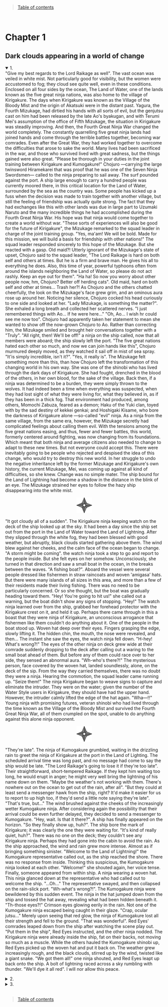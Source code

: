 > [Table of contents](./en.md#-table-of-contents)

<br>

# Chapter 1
## Dark clouds appearing in a world of change

<details open>
<summary>1.</summary>
"Give my best regards to the Lord Raikage as well".
The vast ocean was veiled in white mist. Not particularly good for visibility, but the women were accustomed to fog; they cloud see quite well, even in these conditions.
Enclosed on all four sides by the ocean, The Land of Water, one of the lands known as the five great ninja nations, was also home to the village of Kirigakure. The days when Kirigakure was known as the Village of the Bloody Mist and the origin of Akatsuki were in the distant past. Yagura, the Fourth Mizukage, had dirtied his hands with all sorts of evil, but the genjutsu cast on him had been released by the late Ao's byakugan, and with Terumi Mei's assumption of the office of Fifth Mizukage, the situation in Kirigakure was steadily improving.
And then, the Fourth Great Ninja War changed the world completely. The constantly quarrelling five great ninja lands had joined hands and come through the terrible battles together, becoming war comrades. Even after the Great War, they had worked together to overcome the difficulties that arose to sake the world. Many lives had been sacrificed in the war, and those who survived lived with great sadness, but the things gained were also great.
"Please be thorough in your duties in the joint training between Kirigakure and Kumogakure!" Chojuro —carrying the large twinsword Hiramekarei that was proof that he was one of the Seven Ninja Swordsmen— called to the ninja preparing to sail away.
The surf pounded against the port. A ship large enough to carry a hundred people was currently moored there, in this critical location for the Land of Water, surrounded by the sea as the country was.
Some people has kicked up a fuss when the decision was made to train together with another village, but still the feeling of friendship was actually quite strong. The fact that they had exchanges like this with other lands was due in large part to Uzumaki Naruto and the many incredible things he had accomplished during the Fourth Great Ninja War. His hope was that ninja would come together to create a world without war.
"These sorts of experiences will also be good for the future of Kirigakure", the Mizukage remarked to the squad leader in charge of the joint training group.
"Yes, ma'am! We will be bold. Made for this mission, we will build a basis for friendship with other nations!" The squad leader responded sincerely to this hope of the Mizukage.
But she reacted with a gasp. Old maid?!
Utterly ignorant of the Mizukage's state of upset, Chojuro said to the squad leader, "The Lord Raikage is hard on both self and others at times. But he is a firm and brave man. He gives his all to everything he does. Also, this time of year, powerful typhoons often from around the islands neighboring the Land of Water, so please do not act rashly. Keep an eye out for them".
"Ha ha! So now you worry about other people now, hm, Chojuro? Better off herding cats".
Old maid, hard on both self and other at times... Trash her?!
As Chojuro and the others chatted cheerfully, the look on the Mizukage's face grew grim, and an ominous aura rose up around her.
Noticing her silence, Chojuro cocked his head curiously to one side and looked at her. "Lady Mizukage, is something the matter?".
She exhaled a long breath and collected her scattered nerves.
"I just remembered things with Ao... If he were here..."
"Oh, Ao... I wish hr could see me now too". Chojuro had apparently taken her statement to mean she wanted to show off the now-grown Chojuro to Ao.
Rather than correcting him, the Mizukage smiled and brought heir conversations together with a "Truly".
"All right, then! We'll be off!" a ninja on the ship called, now that all members were aboard; the ship slowly left the port.
"The five great nations hated each other so much, and now we can join hands like this", Chojuro murmured deeply moved, as they watched it sail off in mist of sea spray. "It'is simply incredible, isn't it?".
"Yes, it really is". The Mizukage felt something more than this, than how Chojuro left the transformation of this changing world in his own way. She was one of the shinobi who has lived through the dark days of Kirigakure. She had fought, drenched in the blood of the others, in her own blood, for the sake of the village.
Back then, if a ninja was determined to be a burden, they were simply thrown to the wolves. It had indeed been a time when everything was suspected, when they had lost sight of what they were living for, what they believed in, as if they has been in a thick fog. That environment had produced, among others, Momochi Zabuza, feared as a demon; Haku of the Yuki clan, toyed with by the sad destiny of kekkei genkai; and Hoshigaki Kisame, who bore the darkness of Kirigakure alone —so-called "evil" ninja. As a ninja from the same village, from the same era, however, the Mizukage secretly had complicated feelings about calling them evil.
With the tensions among the five great nations easing, and thus, fewer and fewer battles, this world, formerly centered around fighting, was now changing from its foundations.
Which meant that both ninja and average citizens also needed to change to adapt to these new times. But not everyone could accept this. There were inevitably going to be people who rejected and despised the idea of this change, who would try to destroy this new world.
In her struggle to undo the negative inheritance left by the former Mizukage and Kirigakure's own history, the current Mizukage, Mei, was coming up against all kind of difficulties, so she knew. Change was no simple mater.
The ship bound for the Land of Lightning had become a shadow in the distance in the blink of an eye. The Mizukage strained her eyes to follow the hazy ship disappearing into the white mist.

<p align="center">
	<img src="../../README/images/shuriken_naruto.svg" width="50">
</p>

"It got cloudy all of a sudden".
The Kirigakure ninja keeping watch on the deck of the ship looked up at the sky. It had been a day since the ship set out from the port in the Land of Water toward the Land of Lightning. After they slipped through the white fog, they had been blessed with good weather, but abruptly, black clouds started gathering above them. The wind blew against her cheeks, and the calm face of the ocean began to change.
"A storm might be coming". the watch ninja took a step to go and report to the people inside. But she felt eyes on her somehow. Unconsciously, she turned in that direction and saw a small boat in the ocean, in the breaks between the waves. "A fishing boat?".
Aboard the vessel were several people dressed like fishermen in straw raincoats and woven 'amigasa' hats. But there were many islands of all sizes in this area, and more than a few of their residents made their living fishing. There was no need to be particularly concerned. Or so she thought, but the boat was gradually heading toward them.
"Hey! You're going to hit us!" she called out a warning, but the boat didn't show any signs of stopping. "Hey!" The watch ninja learned over from the ship, grabbed her forehead protector with the Kirigakure crest on it, and held it up. Perhaps there came through in this a boast that they were ninja of Kirigakure, an unconscious arrogance that fishermen like them couldn't do anything about it.
One of the people in the boat stood up. Woven hat deep over their eyes. Fingers grasping the edge, slowly lifting it. The hidden chin, the mouth, the nose were revealed, and then...
The instant she saw the eyes, the watch ninja fell down.
"H-hey! What's wrong?!" The eyes of the other ninja on deck grew wide at their comrade suddenly dropping to the deck after calling out a waring to the small boat ahead of them. But before any of them could race over to her side, they sensed an abnormal aura.
"Wh-who's there?!" The mysterious person, face covered by the woven hat, landed soundlessly, alone, on the deck of the sip. From the way they carried themselves, there was no doubt they were a ninja.
Hearing the commotion, the squad leader came running up.
"Seize them!"
The ninja Kirigakure began to weave signs to capture and eliminate the intruder. They were on the water; given the number of the Water Style users in Kirigakure, they should have had the upper hand.
However, the intruder calmly lifted the edge of the hat again.
"Wha—!!"
Young ninja with promising futures, veteran shinobi who had lived through the time known as the Village of the Bloody Mist and survived the Fourth Great Ninja War, all of them crumpled on the spot, unable to do anything against this alone ninja opponent.

<p align="center">
	<img src="../../README/images/shuriken_naruto.svg" width="50">
</p>

"They're late".
The ninja of Kumogakure grumbled, waiting in the drizzling rain to greet the ninja of Kirigakure at the port in the Land of Lighting. The scheduled arrival time was long past, and no message had come to say the ship would be late.
"The Lord Raikage's going to lose it if they're too late".
Their straightforward, short-tempered Raikage. If they kept him waiting too long, he would erupt in anger; he might very well bring the lightning of his name down on them.
"Maybe the weather's not working with them. There's nowhere out on the ocean to get out of the rain, after all".
"But they could at least send a messenger hawk from the ship, right? It'd make it easier for us to report to up high too, if they'd send a little note saying they're late".
"That's true, but..."
The wind brushed against the cheeks of the increasingly wetter Kumogakure ninja. After considering again the possibility that their arrival could be even further delayed, they decided to send a messenger to Kumogakure.
"Hey, wait. Is that it there?".
A ship has finally appeared on the horizon.
"So they finally show up, huh?".
The ship bore the mark of Kirigakure; it was clearly the one they were waiting for.
"It's kind of really quiet, huh?".
There was no one on the deck; they couldn't see any Kirigakure ninja. Perhaps they had gone into the cabin to avoid the rain.
As the ship approached, the wind and rain grew more intense. Almost as if bringing something sinister.
"Welcome to the Land of Lightning!" the Kumogakure representative called out, as the ship reached the shore.
There was no response from inside. Thinking this suspicious, the Kumogakure ninja looked at each other.
"Welcome!" she shouted again, her voice tense.
Finally, someone appeared from within ship. A ninja wearing a woven hat. This ninja glanced down at the representative who had called out to welcome the ship.
"...Oh..." The representative swayed, and then collapsed on the rain-slick port.
"Wh-what's wrong?!". The Kumogakure ninja were bewildered by this sudden event.
The ninja in the hat jumped down from the ship and tossed the hat away, revealing what had been hidden beneath it.
"Th-those eyes?!"
Crimson eyes glowing eerily in the rain. Not one of the Kumogakure ninja escaped being caught in their glaze.
"Crap, ocular jutsu..."
Merely upon seeing that red glow, the ninja of Kumogakure lost all their strength and fell to the ground.
"That was wonderful". Red Eyes' comrades leaped down from the ship after watching the scene play out.
"Put them in the ship", Red Eyes instructed, and the other ninja nodded.
The Kirigakure ninja were already inside the ship, fat on their backs, not moving so much as a muscle.
While the others hauled the Kumogakure shinobi up, Red Eyes picked up the woven hat and put it back on. The weather grew increasingly rough, and the black clouds, stirred up by the wind, twisted like a giant snake.
"We got them all!" one ninja shouted, and Red Eyes leapt up back onto the ship.
A bolt of lightning raced across a sky rumbling with thunder.
"We'll dye it all red".
I will nor allow this peace.
</details>

<details>
<summary>2.</summary>
The woods were thick. Ivy twined around fat trunks, down to the roots of mossy trees, erasing the border between tree and earth. This particular tree that stretched its branches to the heavens, seeking the light of the sun, was hundreds of years old. But beyond it were young buds not yet grown.
Someone was looking down on it all. The left eye that barely peeked out from the hair hanging across his face was the supreme Rinnegan. At first glance, the right looked to be a normal eye, but it housed the Sharingan, the kekkei genkai of the Uchiha clan. The man's name was Uchiha Sasuke.
At the top of the massive tree, Sasuke looked out at the view in all directions. He had made it through the Fourth Great Ninja War and come back a shinobi of Konoha once more.
However, rather than saying in the village, he had set out on a journey.
I want to know how this ninja world —how the world looks to me now.
He had been traveling for several years, and had seen things he probably wouldn't have noticed when he was steeped in darkness. There had also been times when he looked back gently on the past he had tried to break free of. There were moments when he remembered his friends. He saw with his own eyes the scars of the war; he touched on people's sadness, and felt the futility of revenge.
In the past, Sasuke had endured the pain and suffering of having his family and his clan taken from him with the powerful medicine of revenge. But in the depth of that darkness, he had become confused about what path to go down. He had lost sight of what was important. It had taken a very long time to be able to understand and accept that, but Sasuke truly felt it now.
He felt the changes in the world as well. The five Kage had moved to make major wars disappear, and maintain peace and order. Once, the power of the ninja was used to protect their own countries, and to invade and attack other nations. Now, it was being made use of to develop equipment that did not require chakra to instantly transmit information, to maintain medical facilities, to actively communicate with other nations, and to enhance distribution systems, among other things. The world was stepping into a new age of growth.
Which was exactly why he could not overlook one particular issue.
Otsutsuki Kaguya.
The woman who had taken in her mouth the fruit of the Divine Tree —said to be forbidden— gained chakra, and brought calm to a turbulent world. But she had been consumed by the immense power, and after a time when she ran wild, her own children, Hamura and Hagoromo, had sealed her away.
The very Kaguya had come back to this world, and Sasuke had, along with this comrades in Team 7 and Uchiha Obito, sealed her away once more. Once the threat that had rocked the world had passed, people rejoiced, but something about it bothered Sasuke.
Through Black Zetsu's secret maneuvering to bring her back, Kaguya has linked the people she cast Infinite Tsukiyomi on to the roots of the Divine Tree, transforming them over many years into her personal soldiers. The end result was the army of White Zetsu.
Formerly known as the Rabbit Goddess, Kaguya changed somehow after she had freed the world from conflict, so the people connected to the Divine Tree also came after the peace she brought about. Why, in a world where fighting was supposed to have ended, was there a need to use the Infinite Tsukiyomi on people and turn them into soldiers? To play cruelly with those who had power, to control human being with fear; a number of reasons came to mind, but Sasuke could see no clear answer.
He was chasing after the traces Kaguya had left behind to clear away his doubts, but his opponent was the progenitor of chakra. Sasuke might have had the Rinnegan, but picking up her trail was no easy feat.
"Mm?" Sensing an aura, he looked toward the southwest.
When he squinted, he could see something flying in his direction. At first glance, it was a small bird flapping its wings, but circulating in that bird was not blood, but ink and text brought o life by chakra.
Sasuke quickly pulled out a scroll, and the bird flew toward it as if called. Konoha ninja Sai's Art of Cartoon Beast Mimicry.
The figure of the bird disappeared, and in its place, text spread out on the open scroll.
Thinking that he needed to have a more diverse view of the world in order to know Kaguya, Sasuke had recently deliberately begun communicating with Konoha more often, asking them to send him information on the state of the village and of the world.
He turned his gaze to the words on the page, thinking it was one of those missives, but his brow furrowed at the content.
"This..."
It was a message from the current Hokage, Hatake Kakashi.
Apparently, a large number of ninja from Kirigakure and Kumogakure has suddenly disappeared. There was no sign of a fight, and information was limited, so the Hokage was asking him to contact Konoha if he found anything suspicious that might have been related to the incident.
"More than a hundred ninja suddenly vanish?"
If a person was behind it, it was posible that they were a genjutsu user. In which case, it would be best for Sasuke, with his superior ocular jutsu, to respond. If he used the Sharingan, he might be able to see what other ninja couldn't.
At the top of the tree he had climbed to check his direction, Sasuke looked around once more with those eyes. Several clouds of white smoke piffed up info the air beyond the forest he was perched in. Not from fires, though. It was steam. He was that close to Yugakure, a village where hot springs welled up out of the earth, often used as a hot-spring resort. It was in the Land of Steam, which was not far from the Land of Linghtning, and ships always departed from there to the Land of Water.
"Maybe I'll head for the Land of Lightning, then". Given that he could reach it via a land route, Sasuke first set his sights on the Land of Lightning, and dropped back down into the forest.

<p align="center">
	<img src="../../README/images/shuriken_naruto.svg" width="50">
</p>

Until around the time the sun was setting, Sasuke charged forward silently, without resting, racing through a bamboo thicket. It was hard to jump through the supple, elastic bamboo the way he did with trees. As he moved across ground littered with bamboo leaves to quickly make his way out of the grove, Sasuke thought about the situation.
He was still in the Land of Steam. He wanted to be in the neighboring Land of Frost by the time the date changed, and then in the Land of Lightning and the village of Kumogakure the following day.
Abruptly, a small settlement came into his field of view. It was the sort of country village you'd see anywhere, but he unconsciously came to a stop.
There was not a single light in the village.
Although the sun had set, it was too early for everyone to have gone to sleep. And he had also just heard about the disappearance of a large number of ninja.
Sasuke closed his eyes for a moment and focused his power in his right eye. When he opened his eyelids, the eye was dyed red, three 'tomoe' marks visible in it. Saringan.
He looked at the village with that eye. There were indeed people inside the houses, which made ample use of the surrounding bamboo in their construction. But all of them were sill like they were holding their breath. Almost as though they were afraid of something.
His curiosity piqued, Sasuke took a step toward the village.
"So you show yourself! You fallen Dark Thundeeeeerrrr!"
Someone leapt out with a great deal of force from beneath the bamboo leaves.
Sasuke looked in that direction to find a balding old man, all skin and bones, charging at him, bamboo spear in hand. His movements were not quick, and he wasn't strong; he seemed to be a normal person with no connection with the ninja arts.
Sasuke jumped backward and lightly dodged. But in the spot where he landed, he felt chakra behind him.
"Water Release: Rain Barrage!" The high-pitched voice of a young girl rang out, and countless tiny pellets of water like the icing sugar on a sweet cake flew at him.
Sasuke wove signs, took a breath, and brought a finger to his mouth. "Fire Style: Great Fireball Technique!"
Fire Style was the specialty of the Uchihas. The flames he released enveloped the water pellets of his opponent, evaporating them instantly.
"What?! Water Style can be done in by Fire Style?!" his opponent shouted, upon seeing her own technique disappear without ever touching Sasuke. He looked over and saw a short girl with a childish face standing there.
"Chino, get back!" Now a brawny man appeard, as if to push the girl "Chino" back. Kunai at the ready, he tossed it at Sasuke, the tip aiming straight at his heart.
It stabbed into the bamboo behind him. Rrrrrip! The oversized grass exploded backward.
"Wind's changing nature hm?" Sasuke noted. The kunai, cloaked in wind chakra, had expanded the air inside the node of the bamboo and ruptured it.
"Hey! You youngsters, what are  you at?! Hurry up and take him down!" the old man shouted.
"Whaaaat?! No one told me he was this strong!" Chino frowned and stared at Sasuke. And then she gasped and pointed at his eye. "No! no way! Look, Nowaki! That eye... the Saringan!"
A surprised look rose up on the face of the large man, who was apparently Nowaki. "Is that real?"
You listen, you spineless brats! You're gonna be like that, then I'll do it! Dark Thunder, I'll get vengeance for my daughterr!" Clutching his bamboo lance, the old man charged once more.
Sasuke didn't have a chance to even ask what was going on; in any case, he had no choice. "Hah!" He pushed out a hard breath, and took his sword in hand.
"Diiiiiiiieeee!" The old man pushed the bamboo lance forward.
Sasuke easily cut the end of it off. With incredible speed, he then sliced the lance into thin rounds up to the old man's hand, before bringing the tip of his sword up against the old ma's windpipe. Sasuke pressed the blade against his throat as if to make him keenly aware of the cold sensation of the sword.
"Ee, eeep". The bamboo, chopped down to a single joint, fell from the old man's hand. Droplets of sweat popped up on his dry skin and fell to the ground.
"Ah, ah w-wait, brother! Boss! Handsome! Manly! Don't kill the old man!" Panicked, Chino came at Sasuke as if to calm him.
Not responding to this, Sasuke said to the old man, "You've got the worng idea".
"Hah, hah..."
"I don't know this Dark Thunder".
"Eee, eee..." Sasuke's words didn't seem to make it into the old man's ears; he kept breathing sallowly, trembling with fear.
They wouldn't get anywhere like this.
Sasuke moved the blade of his sword the tinest bit away from the old man's throat. "I am not Dark Thunder".
"What?"
"That's the first time I've heard the name". Sasuke lowered his sword, and the old man crumpled to his knees on the spot.
Meanwhile, Chino and Nowaki looked at each other.
"Iou! He says it's a mistake!" Chino shouted.
But the old man Iou's moaned, "Shut up! This isn't the time for that! My heart, ah! My heart huuuurts!" Released from the terror of death, Iou's body responded with intense heart palpitations. He pressed a hand to his chets, and desperately sucked in air.
"Sorry. That was a terrible mistake for us to have made".
Unlike Iou, Nowaki seemed sincerly apologetic.
"Although I feel like we would have been the ones to be killed if the fighting continuaded, I am sorry", Chino added, clapping both hands together in a gesture of contrition. "C'mon, Iou!".
You say sorry, too!
Sill on the ground, Iou turned his face away. "Hmph! It's his fault for coming through Takeno at a time like this!" he cursed.
"Oooh, damned old man!"
"What did you say?!" Spurred on by Chino's words, Iou tried to stand up, but he quickly sat down hard again. Apparently, he had thrown his back out as well. He pounded the ground in vexation. "Ngh! And I thought for sure we'd settle things with the Dark Thunder gang today!".
"Exactly what is this Dark Thunder gang?" Iou had said he was going to get revenge for his daughter. There was no doubt something was happening here.
"Um, that story's a long one. ...Iou, let's go home for now. We have to explain things to the man here".
Like a stubborn child, Iou turned his face away. Chino grumbled an exasperated "Come onnnnnn", and then signaled Nowaki with her eyes.
"We're going back now, Iou". Nowaki hauled Iou up off the ground.
"Hngh!" the old man cried.
Nowaki started to walk toward the village, and Chino followed, hands clasped behind her head. Sasuke stared at their backs; Chino looked back to urge him on. "Hurry up!"
"This looks like it's going to be a hassle", Sasuke murmured as he moved to follow the three. But then he sensed eyes on him and whirled around.
Sasuke surveyed the scene, but there was only the bamboo forest spreading out before his eyes. It was quiet, no sign of any beast.
"Brother what's the matter?" Chino called out, concerned.
Sasuke looked the bamboo thicket over once more before following after her.

<p align="center">
	<img src="../../README/images/shuriken_naruto.svg" width="50">
</p>

They brought him to Iou's house. Apparently, Iou was the mayor of this Takeno, and his home was remarkably large. Inside were all kinds of items made of bamboo, from everyday accessories to children's toys.
"So, like, Takeno apparently sells these bamboo crafts to make a living". Chino showed Sasuke the bamboo wicker baskets, skewers, and fishing rods, among other items off to one side.
"Don't go touching things!" Iou snatched a skewer from her with a snarl, but Chino wasn't put off in the least; she picked up a bamboo dragonfly and set it flying through the room. Unfortunately, it looked like it was going to land on top of Sasuke's head, but he caught it before it did, and held it up in front of him.
"I guess they sell all these in Yugakure. There's a lot of tourists there", Chino noted. "But the prices are too low, so they barely make anything off them".
"Quiet, you!" Iou roared instantly.
Yugakure was the rare ninja village that was also a tourist destination. And judging from the piled-up baskets and the large number of skewers in the work area, there seemed to indeed be a demand for the items, but life was apparently still hard in this village.
"Actually, me and Nowaki performed in Yugakure a little earlier".
"Performed?" Sasuke raised an eyebrow.
"We're shinobi has-beens, traveling performers. We made some real coin in that onsen town. You can really clean up in entertainment there". Chino breathed out, and soap bubbles appeared, one after another. For a shinobi, it wasn't much of a trick, but it was probably well received by the average person.
"So. We were heading off to a different area when we came through Takeno, okay? We stopped at the store for food, and this old man grabbed onto us. He begged us to help him get revenge, and then cried all over us".
They were finally getting to the subject at hand. As if compelled by Chino's story, Iou shouted, "It's all because of Dark Thunder! They're a heartless, soulless, evil organization! They come after tiny villages and pillage them! They kill people for sport! A few months ago, they came after the village my daughter married into... and they killed everyone!".
So that's why he was talking about revenge.
Perhaps remembering his daughter, tears sprang up in Iou's eyes. "We weren't blessed with children, and then after we got old, finally, my sweet baby girl! She got married last spring. She was going to have a baby soon!".
Seemingly unable to put his feelings into words any further, Iou gritted his teeth like he was trying to hold back his tears.
"He said his daughter was killed and his wife took sick from the shock of it and died", Chino finished.
Tragedy begets tragedy, and now all only Iou was left. It was a terrible situation —no wonder he had been driven to vengeance.
Having silently listened thus far, Nowaki looked pityingly at Iou. "Apparently, the people of this area fear this Dark Thunder and live their lives in dread. Look at the windows".
When Sasuke did as instructed, he saw that blackout curtains hung over the windows so that no light leaked out. The people in the other houses likely had the same setup.
So that's why they had lain in wait, and tried to take down the Dark Thunder group.
"Now, you! You're strong, right! Please! Help me!" Iou roughly wiped his eyes with the back of his hand as he asked Sasuke for his help, almost throwing himself forward.
"What? Isn't that a bit too selfish?" Chino sounded exasperated.
"Shut up!" Iou roared at her, and kept going without a pause. "I apologize for before!" He threw his head down in a deep bow, and then didn't move to bring it up again. Was he planning to keep bowing until Sasuke said yes?
Unable to just stand by and watch, Nowaki lowered his voice and said, "I'm not with Iou or anything, but actually, the leader of this Dark Thunder group is apparently saying his master is Uchiha Sasuke. And he's broadcasting it to the world".
"What did you say?" Sasuke unconsciously furrowed his brow at the sudden appearance of his own name in the conversation.
"That's you, right? Uchiha Sasuke. I guess he really looks up to you or something".
Unlike Iou, Chino and Nowaki had an understanding of ninja. And they were traveling performers. They would be privy to information as they journeyed around the world. It was precisely because of this that they had guessed who he was right away, once they saw his Sharingan.
Sasuke had never heard of anyone calling themselves Dark Thunder. He was naturally annoyed at someone using his name however they pleased, but more than that, the fact that people out in the world doing evil were openly respectful of him shot a shadow of gloom into his heart. The shadow was dark and heavy.
"That's that, then", Sasuke murmured, slowly. Now that his name had been brought into it, he couldn't say it had nothing to do with him.
And it was a fact that the Dark thunder group was violent, with many victims, and this village was exposed to that terror.
The disappearance of a large number of ninja concerned him too, but he couldn't exactly walk away from this village. The reason Sasuke was on this journey was also to atone to the world, after all.
"Huh? You're gonna help?" Apparently, Chino didn't think Sasuke would help them. She looked at him with wide eyes. "I figured you'd say 'not my problem', or 'fix it yourselves', and then flip the table before taking off".
First of all, he would never flip a table, but the old Sasuke probably would have indeed said that. To begin with, the old him would have quickly passed through this village, and headed straight for the Land of Lightning.
"So you'll do it! You are the man I thought you were!" Iou raised his head, and a broad grin spread across his face. The change in his attitude was whiplash inducing.
Seeing Iou like this brought another person to mind. Tazuna, the bridge-builder from the Land of Waves. Tazuna had struggled against various obstacles to build his bridge, and he had the same audacity and quick-changing attitude. Maybe it was a special characteristic of this generation.
But the paths the two men had gone down were exactly opposite. Even after his loved one had been killed, Tazuna risked his life to fight for the future of the land, while Iou was spurred by hatred to see the power of vengeance.
"At any rate, that's enough for today, right? It doesn't seem like the Dark Thunder Group is gonna show. Let us rest". Chino made a show of yawning hugely.
"I s'pose. There's rooms here. Use 'em if you want. ...And if they do come, I'm really counting on you", Iou said, as if to drive the point home. His eyes showed that he was certain that this village was going to be attacked. And deeper in those eyes was a darkness that sought punishment for Dark Thunder for killing his daughter.
Even if Sasuke helped to resolve this incident, he had no intention of lending a hand to revenge. Although Iou likely wouldn't accept that. Instead of answering the old man, Sasuke went into the room he had been given.

<p align="center">
	<img src="../../README/images/shuriken_naruto.svg" width="50">
</p>

"Huh? Say that one more tiiiime".
A small village nestle in the mountains. But there were no longer any villagers in it. Destroyed houses, people cruelly forced to breathe their last. Only the beasts that caught the scent of blood were lively.
Inside a ruined house, the man sitting on the table and tossing a ball at the wall turned up the corners of his mouth at his subordinate's words. Bluish-purple hair tied back loosely, pale lips. Only his eyes glittered and shone.
"Yes sir! Not long after the sun had set, when we went to scout out Takeno, there was a man using the Sharingan! Lord Karyu, it was most likely Uchiha Sasuke!".
The ball hit the wall and bounced off the blood-soaked floor next to a corpse, and then returned to the man's —to Karyu's— hand.
"Uchiha Sasuke. The sole survivor of the proud Uchiha clan. So he's in Takeno..." Karyu chuckled softly and jumped down from the table before throwing the ball up against the wall once more.
Thuk! There was a loud explosion, and the subordinate involuntarily plugged his ears and closed his eyes. When he opened them again, there was a large hole in the wall, and Karyu had stepped through it and gone outside.
Looking up at the moon hidden among the clouds, Karyu stretched out his hands. "My heart's teacher, the man who showed the world the wonder of kekkei genkai, Uchiha Sasuke... that I would get the chance to kill him!" A look of delight came across his face, and he shouted to his subordinates on standby, "All of you, get to work! Just the right time for Takeno... smash it all to pieces!"
</details>

<details>
<summary>3.</summary>
The massive A-un gates connecting the village with the outside world were closed now, as if to escape the darkness of night; the enormous rock wall with the faces of the six generations of Hokage carved into it was quietly illuminated by the light of the moon spilling through the clouds.
Ancient even among the ninja villages, the Land of Fire's Konohagakure. This village, which had once taken catastrophic damage from Akatsuki's Pain, now shone even more brightly than it had in the past, and the population, which dropped during the Fourth Great Ninja War, was gradually recovering.
Everything appeared to be going well, but every era inevitably had its trials.
"Hmm. This is actually a tough one"
The Hokage's office.
Looking over the letters that had arrived from Kirigakure and Kumogakure, the sixth Hokage, Kakashi, sighed. The missing shinobi were master hands. And with the ninja of Kirigakure, a hundred shinobi had disappeared all at once, together with a ship.
According to Kumogakure, someone who had seen the Kirigakure ship in the ocean near the port in the Land of Lightning. In which case, it was possible that the ship had docked at one point at the port of the Land of Lightning. So maybe the Kumogakure ninja had gotten on the ship and gone somewhere with them?
But it was not going to be helpful if they had actually fled across the ocean. They wouldn't leave any footprints or scent; in the wide ocean, even the ninja dogs Kakashi could summon, all them excellent trackers, would have a hard time finding the missing ninja. Kirigakure and Kumogakure were no doubt both at a loss for what to do.
If this were the past, the details of this incident would have stopped at the borders, but the letters seeking information had been sent to Konohagakure, Iwagakure, and Sunagakure —ninja villajes of the five great lands— and now the information seemed to be spreading even further. Although this was another village's problem, it was not a stranger's problem.
When the information arrived, Kakashi conveyed it inmmediately to the ninja of Konoha. And to Sasuke, who was traveling the world. Kakashi suspected that genjutsu was involved.
Although neither Kumogakure nor Kirigakure had any specific theories, they likely thought the same thing. And it had to be an unknown genjutsu. That was the only conclusion he could come to when he thought about the fact that so many ninja had been unable to grapple with it. Sasuke probably thought the same thing after reading Kakashi's letter.
Sasuke had left on his journey for information and atonement, saying something bothered him. Unlike the ninja in the village, he had some room to maneuver. And more than anything else, he had the Sharingan and the Rinnegan. Things other ninja couldn't know might be seen with his eyes.
"Sixth".
He heard a knock on the door of his office. Identifying the voice as that of Shizune, former Hokage Tsunade's student, he called out, "Yes, come in". She was kind enough to be his assistant as well.
The door was slightly ajar; Shizune poked her face through with a concerned expresion. "Excuse me —Sai says he has a report", she informed him.
He had asked Sai to get in touch with Sasuke. So it was probably a report that his message had reached him.
Shizune looked worried, but Kakashi said, "Sure, show him in".
"All right, then". Shizune opened the door, and looked over her shoulder. "Excuse me".
"Hello!" Sai walked in with his usual somehow smarmy smile on his face. Behind him was Haruno Sakura, looking apologetic. A question mark popped up in Kakashi's mind.
Behind Sakura, one more person came into the room. "Hey!" Master Kakashi!" Playing the fool with an unboundedly cheerful smile was the man who had saved the world in the last Great War, Uzumaki Naruto.
Sai was one thing. Why were Naruto and Sakura here?
"Of course it would be you, too".
Naruto clasped his hands behind his head and cackled. "Sai said he was coming to see you, so I just tagged along".
Without the slightest compunction.
"You too, Sakura?"
"I was looking something up with Shizune".
So when Sai and Naruto asked Shizune for a meeting with the Hokage, they had noticed Sakura there and invited her along, then.
"Anyway. How about I her your report, Sai?"
"Right. My messenger safely reached Sasuke the other day".
"The Cartoon Beast bird flew off to the northeast, hm? In which case, judging from the number of days, he's around Yugakure or Shimogakure, maybe?"
Hearing this, Sakura let out a sigh of relief. Sasuke was still alive somewhere. She felt easier, just knowing that.
"So like, Master Kakashi, any progress in the disappearances?" Naruto unclasped the hands behind his head and looked at the letter in Kakashi's hands. He was clever times.
"Apparently, there's no evidence or anything".
"Sixth, something's bothering us about this incident", Shizune said.
Sakura nodded and stepped forward. "It seems that we're seeing ninja missing from Konoha, as well".
"What?" Kakashi started to rise from his seated posture.
"It's not on the same large scale as in Kirigakure or Kumogakure, but there were several cases about three months ago. There might also be others that just weren't made public".
Even now, they had many dangerous missions, and sometimes, ninja did go missing. And because they had more frequent contact that before with other regions, there were more people coming and going. So this wasn't a special, rare ocurrence —but something bothered Kakashi about it, too.
"Why were you looking into something like that, Sakura?"
Sakura was very busy as a medical ninja, and the fact that she was looking into something of this nature was a little unexpected. At his question, her gaze froze slightly.
"A regular at Ino's family's shop went on a trip and disappeared. Ino said he wasn't the sort of person of suddenly vaninsh, and when I heard about this case, I immediately remembered him".
Yamanaka Ino was a female ninja, Sakura's rival and best friend. Her family ran a flower shop, where Ino also worked from time to time. The sight of Ino worried about a regular customer had probably stuck in Sakura's mind.
"I thought I'd tell you once I learned more details".
Given that this was Sakura, there was no doubt she had been planning on telling him once she had looked into the enough to be sure.
"Oh, thanks. I'll keep an eye on it too".
Although the person on top was thought to have all the information, he actually did't. For better or for worse, people sifted through information, deciding what was and wasn't worth telling the Hokage, so a lot of information never reached his ears. Which was why it was vital for him to hear the opinions of people he knew like this.
Good thing Sakura's story got to me at the right time, Kakashi thought as he turned his gaze to Naruto, who had brought Sakura in to begin with. It was at that moment...
"Sixth! There's an invader in the village!" A ninja from the barrier team appeared suddenly in the Hokage's office. Tension ran through the room.
"Did they touch the barrier?"
A spherical barrier had been set up around the village of Konohagakure, from the ground up into the sky. After the attack by Akatsuki, they had put up an even more powerful barrier.
"They...they're already inside the barrier, all the way to A-un gate..."
"What?!"
"The ninja of the barrier team are currently on their wa—"
The end of the word didn't make it out.
Boom! They heard a sound like an explosion from somewhere. Kakashi and the others opened the windows of his office and looked outside.
"Master Kakashi, flames..." A fire had broken out in the direction Sakura was pointing, near the A-un gates, perhaps an effect of the explosion.
"Master Kakashi! We'll go to check it out right now!" Naruto said.
Sai swiftly opened up a scroll hanging at his hip and sent his brush racing across it. The ink drew out a large bird with its wings spread. "Ninjutsu! Art of Cartoon Beast Mimicry!"
The bird flew up from the scroll as if being born and spread its large wings outside the window. Flapping them, the bird first allowed Sai to leap on; then, Naruto and Sakura followed suit.
"Do it", Kakashi said, tersely.
Naruto nodded, and the three flew of in the direction of the flames licking up into the air.
"Sixth, I'll go give the order for firefighting activities!"
Shizune said, and Kakashi nodded in he direction before giving the order to gather information in all areas. He glanced at the letters from Kirigakure and Kumogakure laying on his desk.
"What exactly is going on here...?"

<p align="center">
	<img src="../../README/images/shuriken_naruto.svg" width="50">
</p>

On the back of the enormous Cartoon Beast bird Sai had drawn, Naruto and the others hurried in the direction of the gates and the nearby fire. But when they were halfway there, Sai scrape against the roofs of buildings.
"Sai, what's gong on ?!" Naruto shouted in surprise, when he spotted a three-person cell ahead of them racing along the rooftops toward A-un gate. "Oh! Shikamaru?!"
Sakura leaned forward and looked down. "Ino and Choji too! Sai, I can't believe you noticed them!"
The group of Ino-Shika-Cho had also apparently heard Naruto and Sakura.
"You guys're heading for A-un gate, too?" Shikamaru shouted, looking back.
"Get on!" Sai called out.
The three jumped up onto the enormous bird, and although the bird staggered and nearly crashed into a building the instant Choji was on board, Sai managed to get them flying high again immediately.
Naruto and the others looked once more at the three new arrivals. Shikamaru, Ino and Choji were childhood friends, and they had previously joined together in a three-person cell under Sarutobi Asuma. However, now they each had their own positions, and didn't often work as a team anymore.
"Ino and her mother asked us to, so we've been chasing after traces of the regular customer from the flower shop", Shikamaru explained, reminding Naruto of Sakura's investigation and what she had reported to Kakashi.
"You find any clues?" he asked.
"We found the inn that was probably the last place he stayed", Shikamaru replied. "The mistress there there said he was on his way back to Konoha after a hot-spring treatment".
That meant that this customer hadn't planned to disappear.
"So then something happened on his way home", Naruto remarked.
Ino nooded firmly. "He—his name's Tadaichi, by the way. He lost his wife young. He's the sort of person who'd buy flowers at our shop and offer them to his wife whenever he had the time.
He used to be active in the Anbu, but now he's fairly well on in years. He retired as a ninja this year, and when he came and said goodbye, he told us he was going to go around to the places where he spent time with his wife". He'd been a regular customer since Ino was a little, so she was fond of him, unsurprisingly.
"Look. There's the whole thing with Kiri and Kumo right now right? We're worried he got dragged into all that", Akimichi Choji interjected. "They're also investigating in Kumogakure, but it was raining at the time, so the scent got washed away.
It's hard to find traces of him". Choji was in contact with Karui, a female ninja in Kumogakure, so he could get independent information.
"At any rate, before all of that, we need to do something about this situation", Shikamaru said, putting a stop to that conversation. He looked toward A-un gate. Within the gates, which were locked at night, flames licked up into the air inside of Konohagakure.
"Shikamaru, we were just at Master Kakashi's, and apparently, there's an intruder in the village", Sakura told him.
"Ninja from the barrier team are supposedly already on their way there".
"So then if we can spot the barrier team, we'll know the enemy?" Shikamaru said, and Naruto leaned far forward, straining his eyes.
"Over there!" Naruto's gaze was resting on the barrier team.
They appeared to be fighting enemy ninja.
Shikamaru spotted them at the same time. He furrowed his brow. "What? They're totally on the defensive?"
Just as he noted, the ninja of the barrier team were retreating, almost as though they were trying to avoid actually fighting.
Some were already injured, lying on the road.
"Huh?!" Ino suddenly cried out.
"What's wrong, Ino?" Sakura asked, but Ino didn't respond, instead moving to jump off by herself.
"Ino, that's dangerous". Sai grabbed her arm to stop her.
Ino's eyes were still on the enemy attacking the barrier team. "It can't be..."
"What's wrong, Ino?" Choji asked, seeing all the blood drain from her face.
Her lips trembled. "Tadaichi". She forced the name out.
"Huh?"
"It's Tadaichi"
A shock ran through the group. The man Ino called Tadaichi was clad in travel gear, and the look on his face was blank, like it had been scraped off.
"You're sure, Ino?" Shikamaru asked.
"I'm totally sure! But he's not the kind of person to turn on Konoha! Why..."
"So then..." Shikamaru looked down on Tadaichi, "Is there a possibility he's under a genjutsu...maybe?"
This time, Sakura gasped. She looked at the faces of the other enemies. "It might be exactly that, Shikamaru".
"What do you mean?"
The information she had just been reading on the missing people came back to life in her mind. "It's the people who went missing"
"What?!"
"They're Konoha ninja! They might all be!"
Shikamaru clicked his tongue and looked at the ninja of the barrier team. "So that's why they've been forced into a defensive battle!"
Someone on the barrier team had likely realized that the enemy warriors were Konoha ninja. But if it was genjutsu, then there was a chance they could be brought back to their senses with a counter-genjutsu. The barrier team was no doubt fighting with that very idea in mind. The attacks they threw at Tadaichi were too weak to kill.
"Wait, that", Naruto said. "What's that about?"
They felt a wave of pressure, like something swelling up and coming toward them.
Injured by the barrier team's attack, Tadaichi fell to the ground, and his body began shaking.
"Ah! This is bad!" Naruto immediately leapt off the bird.
Shadow Clones! As he wove the signs in midair, his shadow clones landed next to the various members of the barrier team.
"Naruto?!"
"We're flying!" Without giving them a chance to say anything, Naruto lifted up the ninja of the barrier team, and all departed from the place at the same time.
When he looked back, Tadaichi was slowly getting to his feet. Despite the fact that he was injured, his face was still expressionless. The blood spilling out of his wounds frothed and bubbled. And that wasn't all. Lumps popped up all over his body, almost as if there were another living creature inside him, crawling around.
"We gotta get further back!" Naruto got more distance from Tadaichi before putting the barrier ninja down in what was probably a safe place, and then starting to run back to Tadaichi to try and help him.
But the lumps seething through Tadaichi's body swelled and grew larger, and his skin, unable to contain the growth, split.
And then—
Boom!! He exploded violently like he was bursting open. The houses closest to him were unable to hold up against the impact of the explosion and were destroyed. Fortunately, Naruto's shadow clones had gone to check on and bring out the people in the buildings nearby, so there was no human damage, but new flames rose up into the sky.
"Are you okay, Naruto?!" Sakura cried, as Sai's Cartoon Mimicry bird landed and they all raced over to Naruto's side.
"Tadaichi..." Ino stared dumbfounded at the scene, bits of flesh flung everywhere. Sakura placed a concerned hand on her back. "I'm okay". She pulled herself together, and immediately ran over to the injured members of the barrier team with Sakura.
However, the threat had not ended.
"Hey, don't they seem kinda weird?" Shikamaru's face hardened as he stared at the ninja of Konoha, likely under someone's control. Until moments ago, they had been baring their teeth at the members of the barrier team, but now they suddenly turned their backs to them and started running. The Konoha ninja then spread out their hands on the wall that surrounded Konohagakure, and clung to it.
Naruto gasped. "No way! Them, too?!" He stared hard at their bodies. They were all injured somewhere —probably injuries from the explosion of Tadaichi. Blood oozed out of their wounds, and just like before, it was frothing. A chill ran up Naruto's spine, "Shikamaru! They're all gonna explode!"
"What!?! If we have several explosions like that one at the same time, this whole area could be sent flying!"
There were nine Konoha ninja left. Their bodies began to transform and swell up, as if things inside were pushing outward.
Shikamaru clicked his tongue. "Can you make some wings with Art of Expansion?!" he yelled at Choji.
"G-got it!" Choji opened a bag of chips he had hidden on him, and shoved them all into his mouth. As he hurriedly chewed them up, he concentrated his power in his body. "Aaaaaaaah!"
The secret technique of the Akimichi clan. In the blink of an eye, Choji's body became enormous, and butterfly wings sprouted on his back. This technique used a vast amount of chakra. Choji's cheeks, usually swollen, were carved out in sharp relief.
"How long 'till they explode, Naruto?!"
"Maybe ten seconds!"
Nine, eight, seven—
"Got it! Everyone, behind Choji! Hold onto something solid!"
Six, five, four—
"Choji, now! Flap those wings with everything you've got!"
"Aaah!" Having quickly grasped Shikamaru's intention, Choji braced himself and flapped the massive, chakra-made butterfly wings. He sent all of his own chakra out on the wind they created.
Three, two, one—
Booom! The noise of the explosion. And again and again. A series of these, and the bodies clinging to the wall were ripped apart all at once.
Shikamaru checked the front, and then yelled, "Here it comes!"
When the shock wave came toward the village of Konoha, it collided with the wind radiating outward from Choji's massive body. The wind hit the shock wave, and the two fought.
"I got your back!!" Naruto shouted. "Here we go, Kurama!"
Right!
To reinforce Choji's wind, Naruto called up the nine-tailed Kurama, once a source of hatred, now his partner. Power raced through his body, generating a Wind Release: Ransengan that he sent flying toward the shock wave. This new wind pushed back the shock wave to protect the village.
"All right. Nice!"
After wrestling with Choji's wind, the shock wave was bounced back beyond the village with the added force of Naruto's Wind Release: Ransengan. The trees of the forest just outside the gates were whipped around by the combination of wind and shock wave and flattened.
"Hah, hah...Did that. Do. The trick?" Choji released his jutsu, breathing hard.
Part of the wall enclosing Konoha was destroyed, but there appeared to be no damage to the village. The flames rising up inside the village had also been blown out.
Shikamaru patted Choji's shoulder. "Nice work".
Sakura raced over to the broken wall, but her shoulders dropped with regret. The bodies had been turned into hunks of flesh beyond repair. Ino also bit hr lip.
"At any rate, we gotta report to the Hokage. Sai, sorry, can you take us with your Cartoon Mimicry?"
Shikamaru quickly gave instructions. Naruto also moved to follow Shikamaru.
"Naruto!"
Just as Sai pulled our his brush, they heard someone suddenly call out Naruto's name. They looked in that direction and saw a man with wide-framed sunglasses and spiky black hair swept up and back running over to the scene.
"Huh? Who're you again?" The man looked familiar, but his name wouldn't come out.
"Yamashiro Aoba!"
"Yamashiro Aoba?"
"We went to Turtle Island in Kumogakure together!"
"Ohh! Yeah, right! Huh? What? You going to Turtle island again?"
"Not that! I'm a messenger from the Hokage!" Aoba shouted out the main point, sensing a danger that the conversation would continue to go in this strange circle.
"From Master Kakashi? What's he say?"
"Earlier, intruders were detected by the barrier. They number thirty".
"What?!" they all cried out in surprise. Thirty —three times the attack just now.
"Does that mean new intruders?" Sakura asked. "They were detected this time?"
"Yes". Aoba nodded. "They're heading this way now".
Naruto felt eyes on him from the woods on the other side of the destroyed wall. "There!"
From the dark woods, first, a lone man. He was followed by one more, and then another.
"That may be..." Sakura murmured, a bewildered look on her face.
They were wearing ninja uniforms. But they were a mix of Kirigakure and Kumogakure uniforms. The marks of those two villages were also carved into their forehead protectors.
"This looks like it's gonna be a drag", quick-thinking Shikamaru grumbled. "Naruto, you guys were with the Sixth —Master Kakashi, right? You heard that someone had invaded the village, and you came running to the scene. From all this so far, I'm guessing that the barrier team didn't notice the first intruders until they were in the village".
"Y-yeah".
Shikamaru talked as though he had actually been there himself. "Although they were being controlled by someone, Tadaichi and the others were Konoha ninja. That's why they were able to slip through the barrier without being noticed. They were probably just a teaser, at best".
The army corps of mind-controlled ninja was slowly approaching. Dull eyes that gave no impression of will. This was the main force.
"On top of that, there's a good chance that these guys here now are the missing ninja from Kiri and Kumo. Honestly, it's just one thing after another". Shikamaru scratched his head.
"Shikamaru —the trigger that makes them explode is probably getting hurt. Their wounds emit a strange chakra and starts the transformation of their bodies". Just like Naruto had noticed their wounds, Sakura had also apparently picked out the trigger for the explosions.
"In which case, we can't be careless with them". A serious look rose up on Shikamaru's face as he stared at the approaching ninja.
And this situation was not just happening in Konoha.

<p align="center">
	<img src="../../README/images/shuriken_naruto.svg" width="50">
</p>

"Why would the ninja from the alliance training corps be here?"
Unlike Konoha, where few of its own ninja had shown up, Kirigakure had had several dozen of their own thrown at them right from the start, and these ninja had made it into the interior of the village. Fighting to defend Kiri's key facilities, Chojuro gritted his teeth at the smoke rising up in every direction.
"Chojuro, the evacuation of the elderly and the children is complete", The Mizukage appeared before him to report the end of the evacuation. "I'm going". She started to run off to the central area of the battle. "Tell them to follow me. I have a duty to protect the people of the village. That...means them too". She looked at the smoke wafting up in tufts, unlike the fog that always hung over the village. These mind-controlled people were also ninja of Kirigakure.
"I'll protect you, Lady Mizukage —the village of Kirigakure...absolutely!"
"Mm, I'm counting on you".

<p align="center">
	<img src="../../README/images/shuriken_naruto.svg" width="50">
</p>

"Boss! Please leave this to us! Sorry!"
"Ngh!"
Similarly, the ninja of Kumogakure also stared at their completely changed comrades. The Raikage was itching to join in the fight, but Darui, the Raikage's right hand, saw that there was a risk of causing more damage if he did, so he was holding the village chief back.
"Shouldn't we be calling Killer B?!" Omoi brought up his mentor Killer B, imagining the worst-case scenario.
"There'll be too much chaos!" all the ninja arround him shouted.
"C, haven't you detected the true identity of the enemy yet?!" Darui turned his gaze on the sensor ninja C.
C frowned and shook his head from side to side.

<p align="center">
	<img src="../../README/images/shuriken_naruto.svg" width="50">
</p>

Their opponents were ninja under a genjutsu. And if you hurt them, they exploded. They had no will of their own. What on earth were they supposed to do?
"Naruto!"
A new voice rang out. He turned around and saw a woman running toward him, long hair swinging.
"Hinata?!"
"After you noticed Tadaichi's explosion and jumped back, I called her through Ino", Shikamaru said to the stunned Naruto.
Born into the main family of the Hyuga clan, Hinata was the possessor of the byakugan. She had a wide field of vision and the ability to see through things, among others.
"Hinata, it seems like everyone's under a genjutsu. Is there someone controlling them somewhere?"
"Understood. I'll look. "Hinata —now also Naruto's wife— focused her power in her eyes. The blood vessels popped up one after another and then her eyes opened.
Byakugan!
She examined the area with the visual power to see through everything. She stretched her mind out into the woods and the surrounding buildings, not letting a single thing get away from her.
"So?"
"It seems like there's no one".
"What? There's no one?!" Sakura shouted in surprise. "Then how were they being controlled?"
"But there's foreign chakra running through the bodies of those people".
"What d'you mean, Hinata?"
Hinata's byakugan had seen it, foreign chakra running through every inch of their bodies. Such a slight aura that it couldn't be seen without the byakugan. It was possible that this was what was controlling them.
"So then, we just have to take out that chakra!" If they just got rid of the source, the problem would be resolved. That's what Naruto thought, but Hinata's face remained clouded.
"That chakra...it's moving around like part of the body. It might have fused within their bodies".
And on top of that, they would have to get rid of the chakra without causing external injuries.
"So we're not going to be able to just tear it out". Shikamaru sighed. "How about we start with capturing them without actually hurting them?"
Ino furrowed her brow. "But, Shikamaru, it's going to he tough to capture that many people without hurting them. And they're sticking together like dumplings".
Just as Ino noted, the ninja approaching Konoha were moving in a tight group. If one of them got injured and exploded, it would set off the others, and they would all go up in flames.
"Ah!" Naruto jerked his head up. The eyes of the entire group turned toward him. "I just got a great idea!"
"I see. It's simple, but it'll probably work". Shikamaru grinned after hearing Naruto out.
Naruto grinned back and then looked at Hinata. "It works for you too, right, Hinata?"
Hinata nodded firmly. "Yeah".
"So then, let's do this!" Naruto took the lead. He kicked at the ground and started running. As he ran, he activated his Shadow Clone technique and moved forward in a V with his real self at the apex. The mind-controlled caught sight of him and recognized him as an enemy.
In that instant, the Narutos ran off in all directions like baby spiders.
"Hey! Over here!"
"No, no! Over here!"
"I'm here! Come on! See!"
He was deliberately provoking them. It wasn't clear whether it worked or not, but the ninja scattered and began to chase after Naruto's clones. He opened up the distance between the enemies.
"Okay. Here we go!" Shikamaru turned his eyes on one of the mind-controlled ninja who was far enough out that there wouldn't likely be other damage whatever happened, brought his hands together, and wove signs.
Shadow Possession!
His shadow, lit up by the gentle light of the moon, stretched out toward his opponent.
"Okay!" His shadow connected with his opponent's, and the man suddenly stopped on the spot. Shikamaru spread his legs slightly and dropped his arms to his sides, and his opponent did the same thing. "Hinata!"
"Yes!" With the byakugan, Hinata looked at the man's pressure points. The one she was aimaing for was a quick cut-off pressure point. She stretched out an index finger. She absolutely could not miss. She imagined the movements of Hyuga Neji, the greatest genius since the start of the Hyuga clan.
"Hah!" Her finger shot out in alignment with her breathing and dug into the man's body. After the span of a breath, the strength slipped out of him. She had stabbed the cutoff pressure point correctly.
Shikamaru released his Shadow Possession and the man's body listed to one side.
"You did it" Having led the man away, Naruto's shadow clone now held him up as he looked at Hinata.
"With the pressure point activated, he shouldn't, able to move for a day". Just as Hinata noted, the man was limp in Naruto's arms.
If they used this method, they could completely stop their enemies. But it required a great deal of concentration, thus placing a serious burden on Hinata.
"You okay, Hinata?" Naruto asked, with concern.
"I'm okay", she replied. "We’ve fighting together".
Naruto nodded sharply.
As if this was his signal, Shikamaru said, "Okay then, let's take them all down". This time, Shikamaru's shadow reached out to all the mind-controlled ninja.
A simple task repeated. But thanks to this, all the ninja were safely secured, and now lay quietly on the ground. It seemed that the issue was resolved, but the faces of Naruto and his friends were still dark.
"It won't work". Trying to release the genjutsu, Sakura attempted a counter-genjutsu, but there was no change in the foreign chakra racing through their bodies. "After a while, the effect of the pressure point's going to end. If this looks like it’s going to drag on, we'll have to hit the cutoff pressure point again, before they regain consciousness".
"Dang, so we can't take our eyes off them. It would be great if they at least knew what was going on", Shikamaru remarked.
Aoba, who had come with a message from Kakashi, reached out his hands. "Maybe I’ll just try". He was going to look into their memories.
"Will you be okay?" Naruto asked.
Aoba glanced at him. "I'm not as good as Inoichi, but I'll give it a try".
Inoichi was Ino's father. He gave up his life in the Fourth Great Ninja War. His sensing had been excellent even among the Yamanaka clan, and he had been active in the role of connecting ninja.
Aoba placed his left hand on the forehead of a Kirigakure ninja, and his right hand on his own forehead. "Okay, I'm going in". He linked his opponent's consciousness with his own and flew into the world of memory.
Normally, Aoba would be able to see into his opponent’s brain like this. "Ngh! This—!" But the instant he went into the other mind, he field of view was dyed completely red. Narrowing his eyes, he saw a red sea spreading out at his feet. The lapping ripples reacted to the intruder, and turned into enormous waves.
"Damn. A genjutsu trap?! I've never seen this kind of offensive genjutsu trap before". He immediately tried to run away, but the waves swept his body away, and pulled him into a vortex of thought.
"Hey, Sakura, doesn't he seem kinda weird?" Naruto asked, sensing a turbulent aura as he watched over Aoba. Aoba's mouth was half open and he swayed back and forth, as if rocked by waves.
"There was a genjutsu trap in his mind!" Sakura shouted.
"That's bad, isn't it?!" Ino's face stiffened, but she quickly brought her fingertips together as if she had resolved herself, and set her sights on Aoba.
Mind Transmission Jutsu!
The secret Mind Transmission technique of the Yamanaka clan. Ino entered Aoba’s consciousness, and her body slumped over. Reacting instantly, Shikamaru held her up with his Shadow Possession.
"Are you okay, Ino?!" Sakura's eyes shot back and forth between Ino and Aoba.
The contest was an instant, but for Ino and Aoba, it must have been much longer.
"Haah!" Aoba took a deep breath and dropped to his knees.
"Sorry. Thanks". Perhaps he had exerted himself too much mentally; Aoba put both hands on the ground and breathed deeply, his shoulders heaving. 
"We sorted it out". Ino’s face was pale after releasing the Mind Transmission jutsu.
"Ino!"
"You know that time when I went into you, and there was another you getting in my way? Aoba fought like that". Ino smiled at Sakura, her face drained of all blood. But that was as far as her show of courage went.
"Ino!"
Having lost a great deal of chakra, Ino passed out. Aoba also collapsed.
"Sai! Take Ino and Aoba to the hospital! I’ll take a look at them!" Sakura shouted. She had been trained in the medical ninja arts directly under the former Hokage, Tsunade, and she sent chakra into Ino and Aoba.
Sai quickly set his brush moving.
In the midst of all this, paying no mind to the commotion, the sun began to climb into the eastern sky. Under its light, sweat spilled down Naruto’s cheeks.
Naruto had secretly picked up on it. The bottomless hatred planted inside of them.
</details>

<br>

> [Table of contents](./en.md#-table-of-contents)
